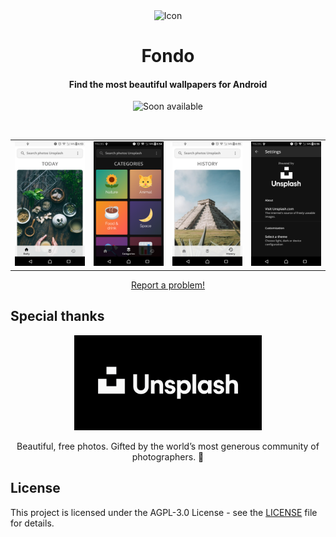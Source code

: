 <div align="center">
  <span align="center"> <img width="80" height="80" class="center" src="https://raw.githubusercontent.com/calo001/fondo/master/data/images/com.github.calo001.fondo.png" alt="Icon"></span>
  <h1 align="center">Fondo</h1>
  <h4 align="center">Find the most beautiful wallpapers for Android</h4>
</div>

<p align="center">
            <img src="https://raw.githubusercontent.com/calo001/resources/master/images/fondosoon.png?token=ACI2QHNX4VMZXP327NIN27K5QVUAA" width="400px" alt="Soon available">
</p>

<br>

<p align="center">
    <table>
      <tr>
        <td>
          <img src="resources/screenshot_1.png" alt="Screenshot">
        </td>
        <td>
          <img src="resources/screenshot_2.png" alt="Screenshot">
        </td>
        <td>
          <img src="resources/screenshot_3.png" alt="Screenshot">
        </td>
        <td>
          <img src="resources/screenshot_4.png" alt="Screenshot">
        </td>
      </tr>
    </table>
</p>
<p align="center">
  <a href="https://github.com/calo001/fondo-android/issues">Report a problem!</a>
</p>

## Special thanks

<p align="center">
  <a href="http://unsplash.com" target="_blank">
    <img src="resources/unsplash_logo.png" width="300px" alt="Screenshot">
  </a>
</p>
<p align="center">
Beautiful, free photos.
Gifted by the world’s most generous community of photographers. 🎁
</p>

## License

This project is licensed under the AGPL-3.0 License - see the [LICENSE](LICENSE.md) file for details.
